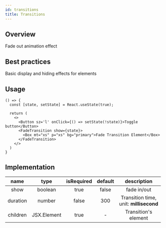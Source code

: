 ```yaml
---
id: transitions
title: Transitions
---
```


## Overview

Fade out animation effect

## Best practices

Basic display and hiding effects for elements

## Usage

```tsx live enableSwitchTheme enableExportToCodePen enableHideEditor
() => {
  const [state, setState] = React.useState(true);

  return (
    <>
      <Button sz='l' onClick={() => setState(!state)}>Toggle button</Button>
      <FadeTransition show={state}>
        <Box mt="xs" p="xs" bg="primary">Fade Transition Element</Box>
      </FadeTransition>
    </>
  )
}
```

## Implementation

|  name   | type  | isRequired | default | description |
|  :----:  | :----:  | :----:  | :----:  | :----:  |
| show | boolean | true | false | fade in/out |
| duration | number  | false | 300 | Transition time, unit: **millisecond** |
| children | JSX.Element  | true | - | Transition's element |

